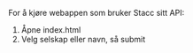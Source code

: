 For å kjøre webappen som bruker Stacc sitt API:
1. Åpne index.html
2. Velg selskap eller navn, så submit
